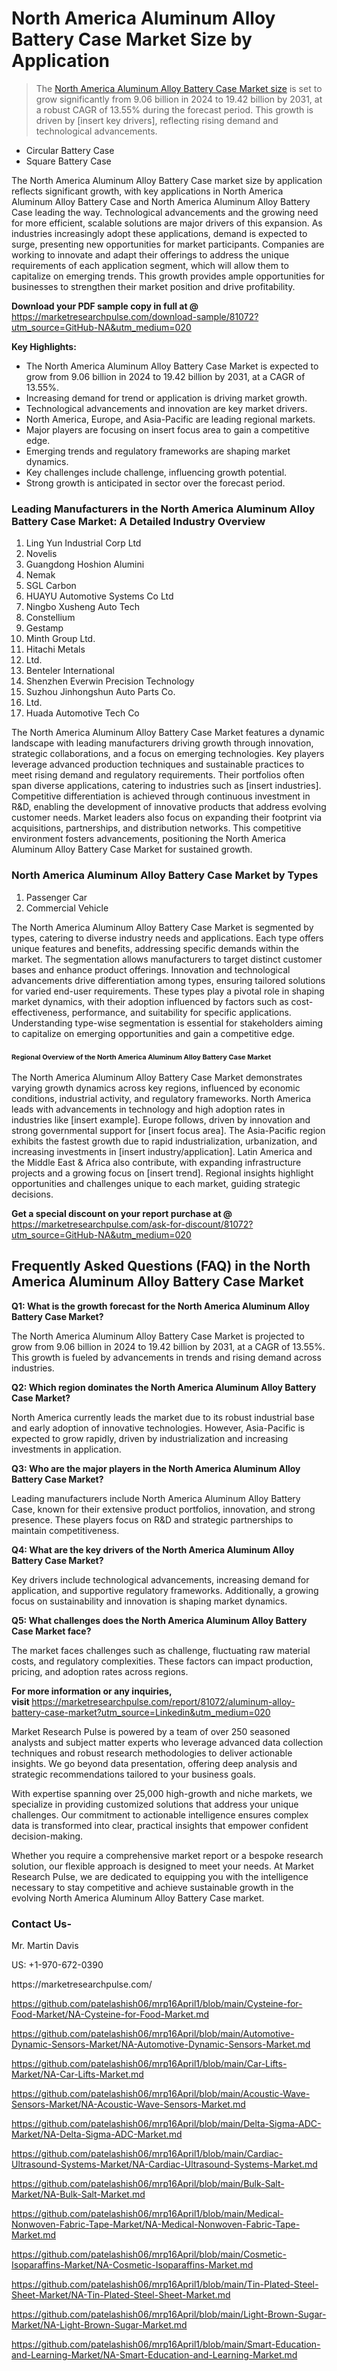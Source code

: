 <h1>North America Aluminum Alloy Battery Case Market&nbsp;Size by Application</h1><blockquote><p>The <a href="https://marketresearchpulse.com/download-sample/81072?utm_source=GitHub-NA&amp;utm_medium=020">North America Aluminum Alloy Battery Case Market size</a> is set to grow significantly from 9.06 billion in 2024 to 19.42 billion by 2031, at a robust CAGR of 13.55% during the forecast period. This growth is driven by [insert key drivers], reflecting rising demand and technological advancements.</p></blockquote><ul><li>Circular Battery Case<li> Square Battery Case</li></ul><p>The North America Aluminum Alloy Battery Case market size by application reflects significant growth, with key applications in North America Aluminum Alloy Battery Case and North America Aluminum Alloy Battery Case leading the way. Technological advancements and the growing need for more efficient, scalable solutions are major drivers of this expansion. As industries increasingly adopt these applications, demand is expected to surge, presenting new opportunities for market participants. Companies are working to innovate and adapt their offerings to address the unique requirements of each application segment, which will allow them to capitalize on emerging trends. This growth provides ample opportunities for businesses to strengthen their market position and drive profitability.</p><p><strong>Download your PDF sample copy in full at @ </strong><a href="https://marketresearchpulse.com/download-sample/81072?utm_source=GitHub-NA&amp;utm_medium=020">https://marketresearchpulse.com/download-sample/81072?utm_source=GitHub-NA&amp;utm_medium=020</a></p><p><strong>Key Highlights: </strong></p><ul><li>The North America Aluminum Alloy Battery Case Market is expected to grow from 9.06 billion in 2024 to 19.42 billion by 2031, at a CAGR of 13.55%.</li><li>Increasing demand for trend or application is driving market growth.</li><li>Technological advancements and innovation are key market drivers.</li><li>North America, Europe, and Asia-Pacific are leading regional markets.</li><li>Major players are focusing on insert focus area to gain a competitive edge.</li><li>Emerging trends and regulatory frameworks are shaping market dynamics.</li><li>Key challenges include challenge, influencing growth potential.</li><li>Strong growth is anticipated in sector over the forecast period.</li></ul><h3>Leading Manufacturers in the North America Aluminum Alloy Battery Case Market: A Detailed Industry Overview</h3><ol><li>Ling Yun Industrial Corp Ltd</li><li>Novelis</li><li>Guangdong Hoshion Alumini</li><li>Nemak</li><li>SGL Carbon</li><li>HUAYU Automotive Systems Co Ltd</li><li>Ningbo Xusheng Auto Tech</li><li>Constellium</li><li>Gestamp</li><li>Minth Group Ltd.</li><li>Hitachi Metals</li><li>Ltd.</li><li>Benteler International</li><li>Shenzhen Everwin Precision Technology</li><li>Suzhou Jinhongshun Auto Parts Co.</li><li>Ltd.</li><li>Huada Automotive Tech Co</li></ol><div class="flex max-w-full flex-col flex-grow"><div class="min-h-8 text-message flex w-full flex-col items-end gap-2 whitespace-normal break-words [.text-message+&amp;]:mt-5" dir="auto" data-message-author-role="assistant" data-message-id="fd8432e4-4910-450d-b182-61b7bfb0a01f" data-message-model-slug="gpt-4o"><div class="flex w-full flex-col gap-1 empty:hidden first:pt-[3px]"><div class="markdown prose w-full break-words dark:prose-invert light"><p>The North America Aluminum Alloy Battery Case Market features a dynamic landscape with leading manufacturers driving growth through innovation, strategic collaborations, and a focus on emerging technologies. Key players leverage advanced production techniques and sustainable practices to meet rising demand and regulatory requirements. Their portfolios often span diverse applications, catering to industries such as [insert industries]. Competitive differentiation is achieved through continuous investment in R&amp;D, enabling the development of innovative products that address evolving customer needs. Market leaders also focus on expanding their footprint via acquisitions, partnerships, and distribution networks. This competitive environment fosters advancements, positioning the North America Aluminum Alloy Battery Case Market for sustained growth.</p></div></div></div></div><h3>North America Aluminum Alloy Battery Case Market by Types</h3><ol><li>Passenger Car<li> Commercial Vehicle</li></ol><div class="flex max-w-full flex-col flex-grow"><div class="min-h-8 text-message flex w-full flex-col items-end gap-2 whitespace-normal break-words [.text-message+&amp;]:mt-5" dir="auto" data-message-author-role="assistant" data-message-id="084470be-0bb7-4664-bddf-5156b4f41249" data-message-model-slug="gpt-4o-mini"><div class="flex w-full flex-col gap-1 empty:hidden first:pt-[3px]"><div class="markdown prose w-full break-words dark:prose-invert light"><p>The North America Aluminum Alloy Battery Case Market is segmented by types, catering to diverse industry needs and applications. Each type offers unique features and benefits, addressing specific demands within the market. The segmentation allows manufacturers to target distinct customer bases and enhance product offerings. Innovation and technological advancements drive differentiation among types, ensuring tailored solutions for varied end-user requirements. These types play a pivotal role in shaping market dynamics, with their adoption influenced by factors such as cost-effectiveness, performance, and suitability for specific applications. Understanding type-wise segmentation is essential for stakeholders aiming to capitalize on emerging opportunities and gain a competitive edge.</p></div></div></div></div><h3><span style="font-size: 11px;">Regional Overview of the North America Aluminum Alloy Battery Case Market</span></h3><div class="flex max-w-full flex-col flex-grow"><div class="min-h-8 text-message flex w-full flex-col items-end gap-2 whitespace-normal break-words [.text-message+&amp;]:mt-5" dir="auto" data-message-author-role="assistant" data-message-id="e9038762-ce64-4e30-91c9-9bd413514231" data-message-model-slug="gpt-4o-mini"><div class="flex w-full flex-col gap-1 empty:hidden first:pt-[3px]"><div class="markdown prose w-full break-words dark:prose-invert light"><p>The North America Aluminum Alloy Battery Case Market demonstrates varying growth dynamics across key regions, influenced by economic conditions, industrial activity, and regulatory frameworks. North America leads with advancements in technology and high adoption rates in industries like [insert example]. Europe follows, driven by innovation and strong governmental support for [insert focus area]. The Asia-Pacific region exhibits the fastest growth due to rapid industrialization, urbanization, and increasing investments in [insert industry/application]. Latin America and the Middle East &amp; Africa also contribute, with expanding infrastructure projects and a growing focus on [insert trend]. Regional insights highlight opportunities and challenges unique to each market, guiding strategic decisions.</p></div></div></div></div><p><strong>Get a special discount on your report purchase at @ </strong><a href="https://marketresearchpulse.com/ask-for-discount/81072?utm_source=GitHub-NA&amp;utm_medium=020">https://marketresearchpulse.com/ask-for-discount/81072?utm_source=GitHub-NA&amp;utm_medium=020</a></p><h2>Frequently Asked Questions (FAQ) in the North America Aluminum Alloy Battery Case Market</h2><p><strong>Q1: What is the growth forecast for the North America Aluminum Alloy Battery Case Market?</strong></p><p>The North America Aluminum Alloy Battery Case Market is projected to grow from 9.06 billion in 2024 to 19.42 billion by 2031, at a CAGR of 13.55%. This growth is fueled by advancements in trends and rising demand across industries.</p><p><strong>Q2: Which region dominates the North America Aluminum Alloy Battery Case Market?</strong></p><p>North America currently leads the market due to its robust industrial base and early adoption of innovative technologies. However, Asia-Pacific is expected to grow rapidly, driven by industrialization and increasing investments in application.</p><p><strong>Q3: Who are the major players in the North America Aluminum Alloy Battery Case Market?</strong></p><p>Leading manufacturers include North America Aluminum Alloy Battery Case, known for their extensive product portfolios, innovation, and strong presence. These players focus on R&amp;D and strategic partnerships to maintain competitiveness.</p><p><strong>Q4: What are the key drivers of the North America Aluminum Alloy Battery Case Market?</strong></p><p>Key drivers include technological advancements, increasing demand for application, and supportive regulatory frameworks. Additionally, a growing focus on sustainability and innovation is shaping market dynamics.</p><p><strong>Q5: What challenges does the North America Aluminum Alloy Battery Case Market face?</strong></p><p>The market faces challenges such as challenge, fluctuating raw material costs, and regulatory complexities. These factors can impact production, pricing, and adoption rates across regions.</p><p><strong>For more information or any inquiries, visit&nbsp;</strong><a href="https://marketresearchpulse.com/report/81072/aluminum-alloy-battery-case-market?utm_source=Linkedin&utm_medium=020">https://marketresearchpulse.com/report/81072/aluminum-alloy-battery-case-market?utm_source=Linkedin&utm_medium=020</a></p><p>Market Research Pulse is powered by a team of over 250 seasoned analysts and subject matter experts who leverage advanced data collection techniques and robust research methodologies to deliver actionable insights. We go beyond data presentation, offering deep analysis and strategic recommendations tailored to your business goals.</p><p>With expertise spanning over 25,000 high-growth and niche markets, we specialize in providing customized solutions that address your unique challenges. Our commitment to actionable intelligence ensures complex data is transformed into clear, practical insights that empower confident decision-making.</p><p>Whether you require a comprehensive market report or a bespoke research solution, our flexible approach is designed to meet your needs. At Market Research Pulse, we are dedicated to equipping you with the intelligence necessary to stay competitive and achieve sustainable growth in the evolving North America Aluminum Alloy Battery Case market.</p><h3><strong>Contact Us-</strong></h3><p>Mr. Martin Davis</p><p>US: +1-970-672-0390</p><p>https://marketresearchpulse.com/</p><p><a href="https://github.com/patelashish06/mrp16April1/blob/main/Cysteine-for-Food-Market/NA-Cysteine-for-Food-Market.md">https://github.com/patelashish06/mrp16April1/blob/main/Cysteine-for-Food-Market/NA-Cysteine-for-Food-Market.md</a></p><p><a href="https://github.com/patelashish06/mrp16April/blob/main/Automotive-Dynamic-Sensors-Market/NA-Automotive-Dynamic-Sensors-Market.md">https://github.com/patelashish06/mrp16April/blob/main/Automotive-Dynamic-Sensors-Market/NA-Automotive-Dynamic-Sensors-Market.md</a></p><p><a href="https://github.com/patelashish06/mrp16April1/blob/main/Car-Lifts-Market/NA-Car-Lifts-Market.md">https://github.com/patelashish06/mrp16April1/blob/main/Car-Lifts-Market/NA-Car-Lifts-Market.md</a></p><p><a href="https://github.com/patelashish06/mrp16April/blob/main/Acoustic-Wave-Sensors-Market/NA-Acoustic-Wave-Sensors-Market.md">https://github.com/patelashish06/mrp16April/blob/main/Acoustic-Wave-Sensors-Market/NA-Acoustic-Wave-Sensors-Market.md</a></p><p><a href="https://github.com/patelashish06/mrp16April/blob/main/Delta-Sigma-ADC-Market/NA-Delta-Sigma-ADC-Market.md">https://github.com/patelashish06/mrp16April/blob/main/Delta-Sigma-ADC-Market/NA-Delta-Sigma-ADC-Market.md</a></p><p><a href="https://github.com/patelashish06/mrp16April1/blob/main/Cardiac-Ultrasound-Systems-Market/NA-Cardiac-Ultrasound-Systems-Market.md">https://github.com/patelashish06/mrp16April1/blob/main/Cardiac-Ultrasound-Systems-Market/NA-Cardiac-Ultrasound-Systems-Market.md</a></p><p><a href="https://github.com/patelashish06/mrp16April/blob/main/Bulk-Salt-Market/NA-Bulk-Salt-Market.md">https://github.com/patelashish06/mrp16April/blob/main/Bulk-Salt-Market/NA-Bulk-Salt-Market.md</a></p><p><a href="https://github.com/patelashish06/mrp16April1/blob/main/Medical-Nonwoven-Fabric-Tape-Market/NA-Medical-Nonwoven-Fabric-Tape-Market.md">https://github.com/patelashish06/mrp16April1/blob/main/Medical-Nonwoven-Fabric-Tape-Market/NA-Medical-Nonwoven-Fabric-Tape-Market.md</a></p><p><a href="https://github.com/patelashish06/mrp16April/blob/main/Cosmetic-Isoparaffins-Market/NA-Cosmetic-Isoparaffins-Market.md">https://github.com/patelashish06/mrp16April/blob/main/Cosmetic-Isoparaffins-Market/NA-Cosmetic-Isoparaffins-Market.md</a></p><p><a href="https://github.com/patelashish06/mrp16April1/blob/main/Tin-Plated-Steel-Sheet-Market/NA-Tin-Plated-Steel-Sheet-Market.md">https://github.com/patelashish06/mrp16April1/blob/main/Tin-Plated-Steel-Sheet-Market/NA-Tin-Plated-Steel-Sheet-Market.md</a></p><p><a href="https://github.com/patelashish06/mrp16April/blob/main/Light-Brown-Sugar-Market/NA-Light-Brown-Sugar-Market.md">https://github.com/patelashish06/mrp16April/blob/main/Light-Brown-Sugar-Market/NA-Light-Brown-Sugar-Market.md</a></p><p><a href="https://github.com/patelashish06/mrp16April1/blob/main/Smart-Education-and-Learning-Market/NA-Smart-Education-and-Learning-Market.md">https://github.com/patelashish06/mrp16April1/blob/main/Smart-Education-and-Learning-Market/NA-Smart-Education-and-Learning-Market.md</a></p>
